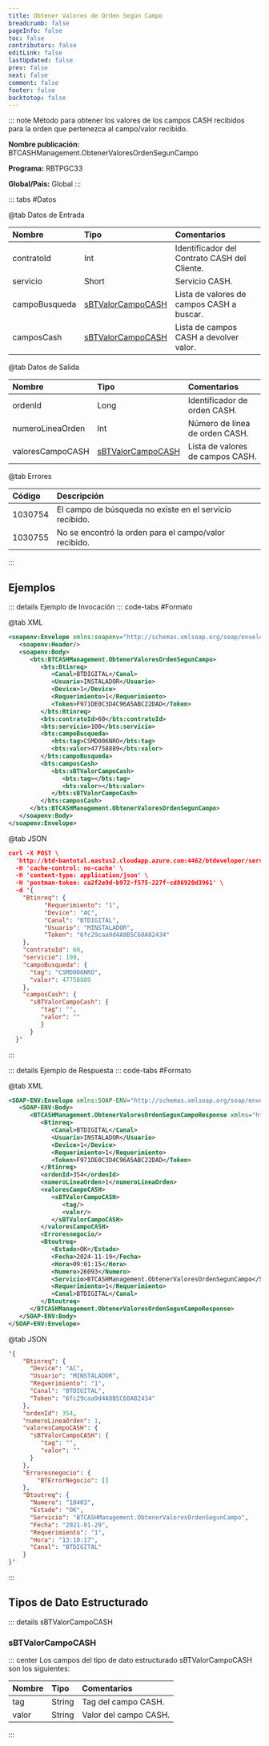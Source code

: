 ```yaml
---
title: Obtener Valores de Orden Según Campo
breadcrumb: false
pageInfo: false
toc: false
contributors: false
editLink: false
lastUpdated: false
prev: false
next: false
comment: false
footer: false
backtotop: false
---
```


<!-- ABRE DATOS DEL MÉTODO -->
::: note Método para obtener los valores de los campos CASH recibidos para la orden que pertenezca al campo/valor recibido.

**Nombre publicación:** BTCASHManagement.ObtenerValoresOrdenSegunCampo

**Programa:** RBTPGC33

**Global/País:** Global
:::
<!-- CIERRA DATOS DEL MÉTODO -->

<!-- ABRE TABLA DE DATOS -->
::: tabs #Datos 

@tab Datos de Entrada

Nombre | Tipo | Comentarios
:--------- | :--------- | :---------
contratoId | Int | Identificador del Contrato CASH del Cliente.
servicio | Short | Servicio CASH.
campoBusqueda | [sBTValorCampoCASH](#sbtvalorcampocash) | Lista de valores de campos CASH a buscar.
camposCash | [sBTValorCampoCASH](#sbtvalorcampocash) | Lista de campos CASH a devolver valor.

@tab Datos de Salida

Nombre | Tipo | Comentarios
:--------- | :--------- | :---------
ordenId | Long | Identificador de orden CASH.
numeroLineaOrden | Int | Número de línea de orden CASH.
valoresCampoCASH | [sBTValorCampoCASH](#sbtvalorcampocash) | Lista de valores de campos CASH.

@tab Errores

Código | Descripción
:--------- | :-----------
1030754 | El campo de búsqueda no existe en el servicio recibido.
1030755 | No se encontró la orden para el campo/valor recibido.

::: 
<!-- CIERRA TABLA DE DATOS -->

## **Ejemplos**

<!-- ABRE EJEMPLO DE INVOCACIÓN -->
::: details Ejemplo de Invocación 
::: code-tabs #Formato

@tab XML
```xml
<soapenv:Envelope xmlns:soapenv="http://schemas.xmlsoap.org/soap/envelope/" xmlns:bts="http://uy.com.dlya.bantotal/BTSOA/">
   <soapenv:Header/>
   <soapenv:Body>
      <bts:BTCASHManagement.ObtenerValoresOrdenSegunCampo>
         <bts:Btinreq>
            <Canal>BTDIGITAL</Canal>
            <Usuario>INSTALADOR</Usuario>
            <Device>1</Device>
            <Requerimiento>1</Requerimiento>
            <Token>F971DE0C3D4C96A5ABC22DAD</Token>
         </bts:Btinreq>
         <bts:contratoId>60</bts:contratoId>
         <bts:servicio>100</bts:servicio>
         <bts:campoBusqueda>
            <bts:tag>CSMD006NRO</bts:tag>
            <bts:valor>47758889</bts:valor>
         </bts:campoBusqueda>
         <bts:camposCash>
            <bts:sBTValorCampoCash>
               <bts:tag></bts:tag>
               <bts:valor></bts:valor>
            </bts:sBTValorCampoCash>
         </bts:camposCash>
      </bts:BTCASHManagement.ObtenerValoresOrdenSegunCampo>
   </soapenv:Body>
</soapenv:Envelope>

```

@tab JSON
```json
curl -X POST \
  'http://btd-bantotal.eastus2.cloudapp.azure.com:4462/btdeveloper/servlet/com.dlya.bantotal.odwsbt_BTCASHManagement?ObtenerValoresOrdenSegunCampo=' \
  -H 'cache-control: no-cache' \
  -H 'content-type: application/json' \
  -H 'postman-token: ca2f2e9d-b972-f575-227f-cd86920d3961' \
  -d '{
    "Btinreq": {
          "Requerimiento": "1",
          "Device": "AC",
          "Canal": "BTDIGITAL",
          "Usuario": "MINSTALADOR",
          "Token": "6fc29caa9d4A8B5C60A82434"
    },
    "contratoId": 60,
    "servicio": 100,
    "campoBusqueda": {
      "tag": "CSMD006NRO",
      "valor": 47758889
    },
    "camposCash": {
      "sBTValorCampoCash": {
         "tag": "",
         "valor": ""
         }
      }
  }'
```
:::
<!-- CIERRA EJEMPLO DE INVOCACIÓN -->

<!-- ABRE EJEMPLO DE RESPUESTA -->
::: details Ejemplo de Respuesta 
::: code-tabs #Formato

@tab XML
```xml
<SOAP-ENV:Envelope xmlns:SOAP-ENV="http://schemas.xmlsoap.org/soap/envelope/" xmlns:xsd="http://www.w3.org/2001/XMLSchema" xmlns:SOAP-ENC="http://schemas.xmlsoap.org/soap/encoding/" xmlns:xsi="http://www.w3.org/2001/XMLSchema-instance">
   <SOAP-ENV:Body>
      <BTCASHManagement.ObtenerValoresOrdenSegunCampoResponse xmlns="http://uy.com.dlya.bantotal/BTSOA/">
         <Btinreq>
            <Canal>BTDIGITAL</Canal>
            <Usuario>INSTALADOR</Usuario>
            <Device>1</Device>
            <Requerimiento>1</Requerimiento>
            <Token>F971DE0C3D4C96A5ABC22DAD</Token>
         </Btinreq>
         <ordenId>354</ordenId>
         <numeroLineaOrden>1</numeroLineaOrden>
         <valoresCampoCASH>
            <sBTValorCampoCASH>
               <tag/>
               <valor/>
            </sBTValorCampoCASH>
         </valoresCampoCASH>
         <Erroresnegocio/>
         <Btoutreq>
            <Estado>OK</Estado>
            <Fecha>2024-11-19</Fecha>
            <Hora>09:01:15</Hora>
            <Numero>26093</Numero>
            <Servicio>BTCASHManagement.ObtenerValoresOrdenSegunCampo</Servicio>
            <Requerimiento>1</Requerimiento>
            <Canal>BTDIGITAL</Canal>
         </Btoutreq>
      </BTCASHManagement.ObtenerValoresOrdenSegunCampoResponse>
   </SOAP-ENV:Body>
</SOAP-ENV:Envelope>

```

@tab JSON
```json
'{
    "Btinreq": {
      "Device": "AC",
      "Usuario": "MINSTALADOR",
      "Requerimiento": "1",
      "Canal": "BTDIGITAL",
      "Token": "6fc29caa9d4A8B5C60A82434"
    },
    "ordenId": 354,
    "numeroLineaOrden": 1,
    "valoresCampoCASH": {
      "sBTValorCampoCASH": {
         "tag": "",
         "valor": ""
      }
    },
    "Erroresnegocio": {
        "BTErrorNegocio": []
    },
    "Btoutreq": {
      "Numero": "10403",
      "Estado": "OK",
      "Servicio": "BTCASHManagement.ObtenerValoresOrdenSegunCampo",
      "Fecha": "2021-01-29",
      "Requerimiento": "1",
      "Hora": "13:10:17",
      "Canal": "BTDIGITAL"
    }
}'
```
::: 
<!-- CIERRA EJEMPLO DE RESPUESTA -->

## **Tipos de Dato Estructurado**

<!-- ABRE SDT -->
::: details sBTValorCampoCASH  

### sBTValorCampoCASH

::: center 
Los campos del tipo de dato estructurado sBTValorCampoCASH son los siguientes: 

Nombre | Tipo | Comentarios 
:--------- | :----------- | :----------- 
tag | String | Tag del campo CASH.
valor | String | Valor del campo CASH.

:::
<!-- CIERRA SDT -->

